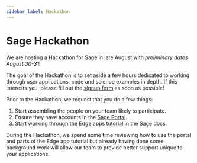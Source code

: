 ```yaml
---
sidebar_label: Hackathon
---
```


# Sage Hackathon

We are hosting a Hackathon for Sage in late August with _preliminary dates August 30-31_!

The goal of the Hackathon is to set aside a few hours dedicated to working through user applications, code and science examples in depth. If this interests you, please fill out the [signup form](https://bit.ly/sage_hackathon_signup) as soon as possible!

Prior to the Hackathon, we request that you do a few things:
1. Start assembling the people on your team likely to participate.
2. Ensure they have accounts in the [Sage Portal](https://portal.sagecontinuum.org/).
3. Start working through the [Edge apps tutorial](https://sagecontinuum.org/docs/tutorials/edge-apps/intro-to-edge-apps) in the Sage docs.

During the Hackathon, we spend some time reviewing how to use the portal and parts of the Edge app tutorial but already having done some background work will allow our team to provide better support unique to your applications.

